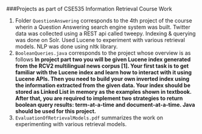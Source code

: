 
###Projects as part of CSE535 Information Retrieval Course Work


1. Folder `QuestionAnswering` corresponds to the 4th project of the course wherin a Question Answering search engine system was built. Twitter data was collected using a REST api called tweepy. Indexing & querying was done on Solr. Used Lucene to experiment with various retrieval models. NLP was done using nltk library.
2. `BooleanQueries.java` corresponds to the project whose overview is as follows 
****In project part two you will be given Lucene index generated from the RCV2 multilingual news corpus [1]. Your first task is to get familiar 
with the Lucene index and learn how to interact with it using Lucene
APIs. Then you need to build your own inverted index using the 
information extracted from the given
data. Your index should be stored as Linked List in memory as the 
examples shown in textbook. After
that, you are required to implement two strategies to return boolean 
query results: term-at-a-time and
document-at-a-time. Java should be used for this project.****
3. `EvaluationOfRetrievalModels.pdf` summarizes the work on experimenting with various retrieval models.

